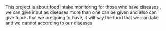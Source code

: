   This project is about food intake monitoring for those who have diseases  , we can give input as diseases more than one can be given and also can give foods that we are going to have, it will say the food that we can take and we cannot according to our diseases 

